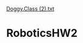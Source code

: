 [Doggy.Class (2).txt](https://github.com/SiddharthBoorla/RoboticsHW2/files/7787534/Doggy.Class.2.txt)


# RoboticsHW2
